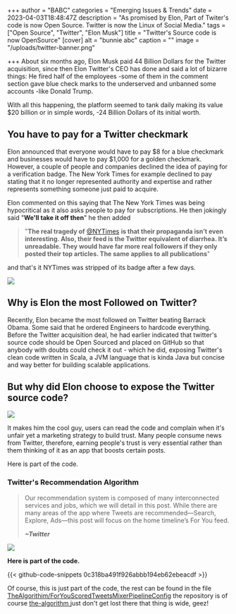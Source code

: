 +++
author = "BABC"
categories = "Emerging Issues & Trends"
date = 2023-04-03T18:48:47Z
description = "As promised by Elon, Part of Twiter's code is now Open Source. Twitter is now the Linux of Social Media."
tags = ["Open Source", "Twitter", "Elon Musk"]
title = "Twitter's Source code is now OpenSource"
[cover]
alt = "bunnie abc"
caption = ""
image = "/uploads/twitter-banner.png"

+++
About six months ago, Elon Musk paid 44 Billion Dollars for the Twitter acquisition, since then Elon Twitter's CEO has done and said a lot of bizarre things: He fired half of the employees -some of them in the comment section gave blue check marks to the underserved and unbanned some accounts -like Donald Trump.

With all this happening, the platform seemed to tank daily making its value $20 billion or in simple words, -24 Billion Dollars of its initial worth.

## You have  to pay for a Twitter checkmark

Elon announced that everyone would have to pay $8 for a blue checkmark and businesses would have to pay $1,000 for a golden checkmark. However, a couple of people and companies declined the idea of paying for a verification badge. The New York Times for example declined to pay stating that it no longer represented authority and expertise and rather represents something someone just paid to acquire.

Elon commented on this saying that The New York Times was being hypocritical as it also asks people to pay for subscriptions. He then jokingly said "**We'll take it off then**" he then added

> "**The real tragedy of** [@NYTimes](https://twitter.com/NYTimes) **is that their propaganda isn’t even interesting. Also, their feed is the Twitter equivalent of diarrhea. It’s unreadable. They would have far more real followers if they only posted their top articles. The same applies to all publications**"

and that's it NYTimes was stripped of its badge after a few days.

![](/uploads/screenshot-from-2023-04-03-23-12-56.png)

## Why is Elon the most Followed on Twitter?

Recently, Elon became the most followed on Twitter beating Barrack Obama. Some said that he ordered Engineers to hardcode everything. Before the Twitter acquisition deal, he had earlier indicated that twitter's source code should be Open Sourced and placed on GitHub so that anybody with doubts could check it out - which he did, exposing Twitter's clean code written in Scala, a JVM language that is kinda Java but concise and way better for building scalable applications.

## But why did Elon choose to expose the Twitter source code?

![](/uploads/screenshot-from-2023-04-03-23-52-26.png)

It makes him the cool guy, users can read the code and complain when it's unfair yet a marketing strategy to build trust. Many people consume news from Twitter, therefore, earning people's trust is very essential rather than them thinking of it as an app that boosts certain posts.

Here is part of the code.

### Twitter's Recommendation Algorithm

> Our recommendation system is composed of many interconnected services and jobs, which we will detail in this post. While there are many areas of the app where Tweets are recommended—Search, Explore, Ads—this post will focus on the home timeline’s For You feed.
>
> **_\~Twitter_**

![](/uploads/open-algorithm-png-img-fullhd-medium.png)

**Here is part of the code.**

{{< github-code-snippets 0c318ba491f926abbb194eb62ebeacdf >}}

Of course, this is just part of the code, the rest can be found in the file [TheAlgorithim/ForYouScoredTweetsMixerPipelineConfig](https://github.com/twitter/the-algorithm/blob/main/home-mixer/server/src/main/scala/com/twitter/home_mixer/product/for_you/ForYouScoredTweetsMixerPipelineConfig.scala) the repository is of course [the-algorithm ](https://github.com/twitter/the-algorithm)just don't get lost there that thing is wide, geez!